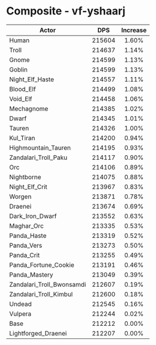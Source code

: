 # Composite - vf-yshaarj
| Actor | DPS | Increase |
|---|:---:|:---:|
|Human|215604|1.60%|
|Troll|214637|1.14%|
|Gnome|214599|1.13%|
|Goblin|214599|1.13%|
|Night_Elf_Haste|214557|1.11%|
|Blood_Elf|214499|1.08%|
|Void_Elf|214458|1.06%|
|Mechagnome|214385|1.02%|
|Dwarf|214345|1.01%|
|Tauren|214326|1.00%|
|Kul_Tiran|214200|0.94%|
|Highmountain_Tauren|214195|0.93%|
|Zandalari_Troll_Paku|214117|0.90%|
|Orc|214106|0.89%|
|Nightborne|214075|0.88%|
|Night_Elf_Crit|213967|0.83%|
|Worgen|213871|0.78%|
|Draenei|213674|0.69%|
|Dark_Iron_Dwarf|213552|0.63%|
|Maghar_Orc|213335|0.53%|
|Panda_Haste|213319|0.52%|
|Panda_Vers|213273|0.50%|
|Panda_Crit|213255|0.49%|
|Panda_Fortune_Cookie|213191|0.46%|
|Panda_Mastery|213049|0.39%|
|Zandalari_Troll_Bwonsamdi|212607|0.19%|
|Zandalari_Troll_Kimbul|212600|0.18%|
|Undead|212545|0.16%|
|Vulpera|212244|0.02%|
|Base|212212|0.00%|
|Lightforged_Draenei|212207|0.00%|
